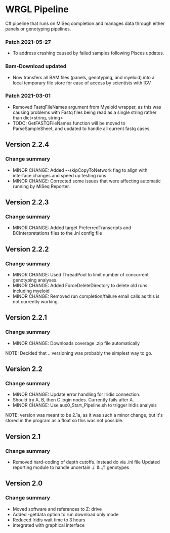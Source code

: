 # WRGL Pipeline

C# pipeline that runs on MiSeq completion and manages data through either panels
or genotyping pipelines.

### Patch 2021-05-27

 * To address crashing caused by failed samples following Pisces updates.

### Bam-Download updated

 * Now transfers all BAM files (panels, genotyping, and myeloid) into a local temporary file store for ease of access by scientists with IGV

### Patch 2021-03-01

 * Removed FastqFileNames argument from Myeloid wrapper, as this was causing problems with Fastq files being read as a single string rather than dict<string, string>
 * TODO: GetFASTQFileNames function will be moved to ParseSampleSheet, and updated to handle all current fastq cases.

## Version 2.2.4

### Change summary
 * MINOR CHANGE: Added --skipCopyToNetwork flag to align with interface changes and speed up testing runs
 * MINOR CHANGE: Corrected some issues that were affecting automatic running by MiSeq Reporter.

## Version 2.2.3

### Change summary
 * MINOR CHANGE: Added target PreferredTranscripts and BCInterpretations files to the .ini config file

## Version 2.2.2

### Change summary
 * MINOR CHANGE: Used ThreadPool to limit number of concurrent genotyping analyses.
 * MINOR CHANGE: Added ForceDeleteDirectory to delete old runs including myeloid
 * MINOR CHANGE: Removed run completion/failure email calls as this is not currently working.

## Version 2.2.1

### Change summary
 * MINOR CHANGE: Downloads coverage .zip file automatically

NOTE: Decided that <major>.<minor>.<increment> versioning was probably the
simplest way to go.  

## Version 2.2

### Change summary
 * MINOR CHANGE: Update error handling for Iridis connection.
 * Should try A, B, then C login nodes. Currently fails after A.
 * MINOR CHANGE: Use aux0_Start_Pipeline.sh to trigger Iridis analysis

NOTE: version was meant to be 2.1a, as it was such a minor change, but it's 
stored in the program as a float so this was not possible.

## Version 2.1

### Change summary
 * Removed hard-coding of depth cutoffs. Instead do via .ini file
 Updated reporting module to handle uncertain ./. & ./1 genotypes

## Version 2.0

### Change summary
 * Moved software and references to Z: drive
 * Added -getdata option to run download only mode
 * Reduced Iridis wait time to 3 hours
 * integrated with graphical interface

